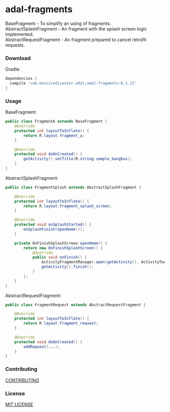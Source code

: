 # adal-fragments
BaseFragment - To simplify an using of fragments.  
AbstractSplashFragment - An fragment with the splash screen logic implemented.  
AbstractRequestFragment - An fragment prepared to cancel retrofit requests.

### Download

Gradle:

```gradle
dependencies {
  compile 'com.massivedisaster.adal:adal-fragments:0.1.12'
}
```
### Usage

BaseFragment:
```java
public class FragmentA extends BaseFragment {
    @Override
    protected int layoutToInflate() {
        return R.layout.fragment_a;
    }

    @Override
    protected void doOnCreated() {
        getActivity().setTitle(R.string.sample_bangbus);
    }
}
```

AbstractSplashFragment:
```java
public class FragmentSplash extends AbstractSplashFragment {

    @Override
    protected int layoutToInflate() {
        return R.layout.fragment_splash_screen;
    }

    @Override
    protected void onSplashStarted() {
        onSplashFinish(openHome());
    }

    private OnFinishSplashScreen openHome() {
        return new OnFinishSplashScreen() {
            @Override
            public void onFinish() {
                ActivityFragmentManager.open(getActivity(), ActivityToolbar.class, FragmentHome.class);
                getActivity().finish();
            }
        };
    }
}

```

AbstractRequestFragment:
```java
public class FragmentRequest extends AbstractRequestFragment {

    @Override
    protected int layoutToInflate() {
        return R.layout.fragment_request;
    }

    @Override
    protected void doOnCreated() {
        addRequest(...);
    }
}

```

### Contributing
[CONTRIBUTING](../CONTRIBUTING.md)

### License
[MIT LICENSE](../LICENSE.md)
